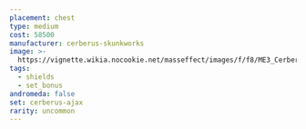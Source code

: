 ```yaml
---
placement: chest
type: medium
cost: 58500
manufacturer: cerberus-skunkworks
image: >-
  https://vignette.wikia.nocookie.net/masseffect/images/f/f8/ME3_Cerberus_Ajax_Armor.png/revision/latest?cb=20121123062420
tags:
  - shields
  - set_bonus
andromeda: false
set: cerberus-ajax
rarity: uncommon
---
```

